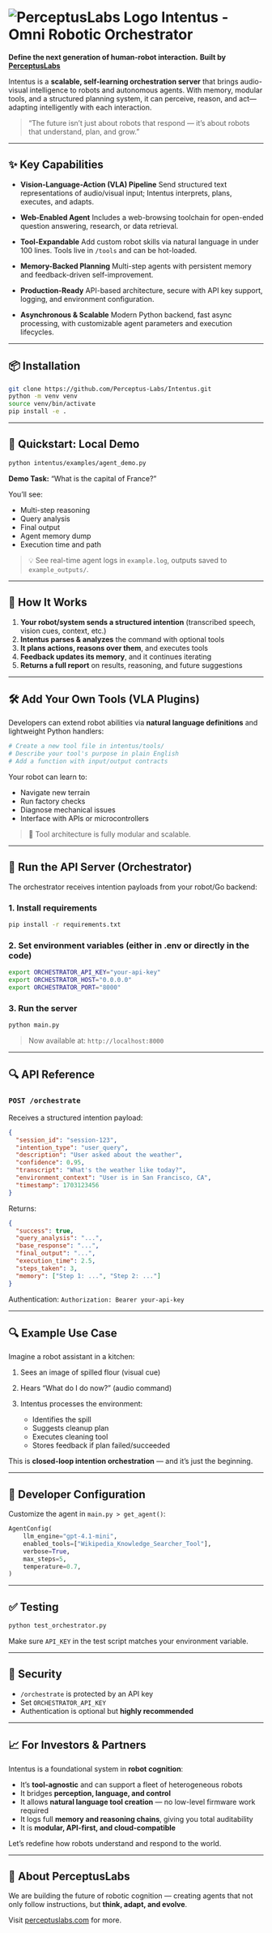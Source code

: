 # ![PerceptusLabs Logo](https://github.com/Perceptus-Labs/Intentus/blob/main/public/logo.png?raw=true) Intentus - Omni Robotic Orchestrator

**Define the next generation of human-robot interaction.**
**Built by [PerceptusLabs](https://perceptuslabs.com)**

Intentus is a **scalable, self-learning orchestration server** that brings audio-visual intelligence to robots and autonomous agents. With memory, modular tools, and a structured planning system, it can perceive, reason, and act—adapting intelligently with each interaction.

> “The future isn’t just about robots that respond — it’s about robots that understand, plan, and grow.”

---

## ✨ Key Capabilities

* **Vision-Language-Action (VLA) Pipeline**
  Send structured text representations of audio/visual input; Intentus interprets, plans, executes, and adapts.

* **Web-Enabled Agent**
  Includes a web-browsing toolchain for open-ended question answering, research, or data retrieval.

* **Tool-Expandable**
  Add custom robot skills via natural language in under 100 lines. Tools live in `/tools` and can be hot-loaded.

* **Memory-Backed Planning**
  Multi-step agents with persistent memory and feedback-driven self-improvement.

* **Production-Ready**
  API-based architecture, secure with API key support, logging, and environment configuration.

* **Asynchronous & Scalable**
  Modern Python backend, fast async processing, with customizable agent parameters and execution lifecycles.

---

## 📦 Installation

```bash
git clone https://github.com/Perceptus-Labs/Intentus.git
python -m venv venv
source venv/bin/activate
pip install -e .
```

---

## 🚀 Quickstart: Local Demo

```bash
python intentus/examples/agent_demo.py
```

**Demo Task:** “What is the capital of France?”

You’ll see:

* Multi-step reasoning
* Query analysis
* Final output
* Agent memory dump
* Execution time and path

> 💡 See real-time agent logs in `example.log`, outputs saved to `example_outputs/`.

---

## 🧠 How It Works

1. **Your robot/system sends a structured intention**
   (transcribed speech, vision cues, context, etc.)
2. **Intentus parses & analyzes** the command with optional tools
3. **It plans actions, reasons over them**, and executes tools
4. **Feedback updates its memory**, and it continues iterating
5. **Returns a full report** on results, reasoning, and future suggestions

---

## 🛠️ Add Your Own Tools (VLA Plugins)

Developers can extend robot abilities via **natural language definitions** and lightweight Python handlers:

```bash
# Create a new tool file in intentus/tools/
# Describe your tool's purpose in plain English
# Add a function with input/output contracts
```

Your robot can learn to:

* Navigate new terrain
* Run factory checks
* Diagnose mechanical issues
* Interface with APIs or microcontrollers

> 🔧 Tool architecture is fully modular and scalable.

---

## 🧪 Run the API Server (Orchestrator)

The orchestrator receives intention payloads from your robot/Go backend:

### 1. Install requirements

```bash
pip install -r requirements.txt
```

### 2. Set environment variables (either in .env or directly in the code)

```bash
export ORCHESTRATOR_API_KEY="your-api-key"
export ORCHESTRATOR_HOST="0.0.0.0"
export ORCHESTRATOR_PORT="8000"
```

### 3. Run the server

```bash
python main.py
```

> Now available at: `http://localhost:8000`

---

## 🔍 API Reference

### `POST /orchestrate`

Receives a structured intention payload:

```json
{
  "session_id": "session-123",
  "intention_type": "user_query",
  "description": "User asked about the weather",
  "confidence": 0.95,
  "transcript": "What's the weather like today?",
  "environment_context": "User is in San Francisco, CA",
  "timestamp": 1703123456
}
```

Returns:

```json
{
  "success": true,
  "query_analysis": "...",
  "base_response": "...",
  "final_output": "...",
  "execution_time": 2.5,
  "steps_taken": 3,
  "memory": ["Step 1: ...", "Step 2: ..."]
}
```

Authentication:
`Authorization: Bearer your-api-key`

---

## 🔍 Example Use Case

Imagine a robot assistant in a kitchen:

1. Sees an image of spilled flour (visual cue)
2. Hears “What do I do now?” (audio command)
3. Intentus processes the environment:

   * Identifies the spill
   * Suggests cleanup plan
   * Executes cleaning tool
   * Stores feedback if plan failed/succeeded

This is **closed-loop intention orchestration** — and it’s just the beginning.

---

## 🧰 Developer Configuration

Customize the agent in `main.py > get_agent()`:

```python
AgentConfig(
    llm_engine="gpt-4.1-mini",
    enabled_tools=["Wikipedia_Knowledge_Searcher_Tool"],
    verbose=True,
    max_steps=5,
    temperature=0.7,
)
```

---

## ✅ Testing

```bash
python test_orchestrator.py
```

Make sure `API_KEY` in the test script matches your environment variable.

---

## 🔐 Security

* `/orchestrate` is protected by an API key
* Set `ORCHESTRATOR_API_KEY`
* Authentication is optional but **highly recommended**

---

## 📈 For Investors & Partners

Intentus is a foundational system in **robot cognition**:

* It’s **tool-agnostic** and can support a fleet of heterogeneous robots
* It bridges **perception, language, and control**
* It allows **natural language tool creation** — no low-level firmware work required
* It logs full **memory and reasoning chains**, giving you total auditability
* It is **modular, API-first, and cloud-compatible**

Let’s redefine how robots understand and respond to the world.

---

## 👥 About PerceptusLabs

We are building the future of robotic cognition — creating agents that not only follow instructions, but **think, adapt, and evolve**.

Visit [perceptuslabs.com](https://perceptuslabs.com) for more.
